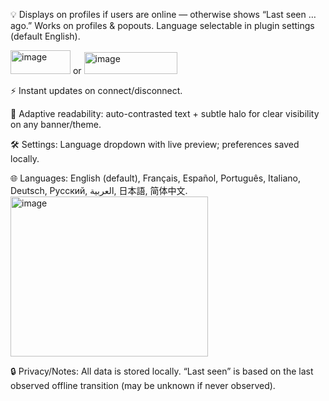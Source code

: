💡 Displays on profiles if users are online — otherwise shows “Last seen … ago.” Works on profiles & popouts. Language selectable in plugin settings (default English).

<img width="96" height="38" alt="image" src="https://github.com/user-attachments/assets/695dd1ab-3643-4859-b126-46d9e967a3a4" /> or <img width="149" height="35" alt="image" src="https://github.com/user-attachments/assets/ad30dbd1-0aef-4be0-89c5-a606ab25e593" />

⚡ Instant updates on connect/disconnect.

🎨 Adaptive readability: auto-contrasted text + subtle halo for clear visibility on any banner/theme.

🛠 Settings: Language dropdown with live preview; preferences saved locally.

🌐 Languages: English (default), Français, Español, Português, Italiano, Deutsch, Русский, العربية, 日本語, 简体中文.
<img width="316" height="256" alt="image" src="https://github.com/user-attachments/assets/9430172e-4e3a-4e2b-8311-b27a2c00a7b0" />



🔒 Privacy/Notes: All data is stored locally. “Last seen” is based on the last observed offline transition (may be unknown if never observed).

